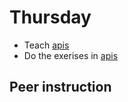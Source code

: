 # Thursday

- Teach [apis](../../topics/javascript/apis.md)
- Do the exerises in [apis](../../topics/javascript/apis.md)



## Peer instruction

